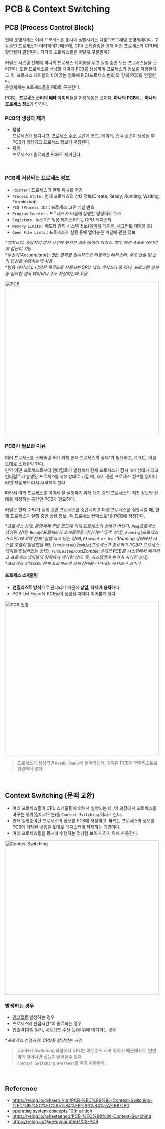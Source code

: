 # PCB & Context Switching
## PCB (Process Control Block)
현대 운영체제는 여러 프로세스를 동시에 실행시키는 다중프로그래밍 운영체제이다. 구동중인 프로세스가 여러개이기 때문에, CPU 스케줄링을 통해 어떤 프로세스가 CPU에 할당될지 결정된다. 각각의 프로세스들은 어떻게 구분될까?

커널은 시스템 전체에 하나의 프로세스 테이블을 두고 실행 중인 모든 프로세스들을 관리한다. 또한 프로세스를 생성할 때마다 PCB를 생성하여 프로세스의 정보를 저장한다.  
그 후, 프로세스 테이블의 비어있는 항목에 PID(프로세스 번호)와 함께 PCB를 연결한다.  
운영체제는 프로세스들을 PID로 구분한다. 

PCB는 <span style="font-weight:bold;">프로세스 관리의 [메타 데이터](###pcb에-저장되는-프로세스-정보)</span>들을 저장해놓은 곳이다. **하나의 PCB**에는 **하나의 프로세스 정보**가 담긴다.

### PCB의 생성과 제거
* **생성**  
프로세스가 생겨나고, [프로세스 주소 공간](https://github.com/da-in/tech-interview-study/blob/main/CS%20Deep%20Dive/Operating%20System/프로세스%20주소%20공간.md)에 코드, 데이터, 스택 공간이 생성된 후 PCB가 생성되고 프로세스 정보가 저장된다.
* **제거**  
프로세스가 종료되면 PCB도 제거된다.

<br>

### PCB에 저장되는 프로세스 정보
- `Pointer` : 프로세스의 현재 위치를 저장
- `Process State` : 현재 프로세스의 상태 정보(Create, Ready, Running, Waiting, Terminated)
- `PID (Process ID)` : 프로세스 고유 식별 번호
- `Program Counter` : 프로세스가 다음에 실행할 명령어의 주소
- `Registers` : 누산기\*, 범용 레지스터\* 등 CPU 레지스터
- `Memory Limits` : 메모리 관리 시스템 정보([페이지 테이블, 세그먼트 테이블](https://github.com/da-in/tech-interview-study/blob/main/CS%20Deep%20Dive/Operating%20System/페이징%20&%20세그먼테이션(PDF).md) 등)
- `Open File Lists` : 프로세스가 실행 중에 열어놓은 파일에 관한 정보

_\*레지스터: 중앙처리 장치 내부에 위치한 고속 데이터 저장소. 매우 빠른 속도로 데이터에 접근이 가능_  
_\*누산기(Accumulator): 연산 결과를 일시적으로 저장하는 레지스터, 주로 산술 및 논리 연산을 수행하는데 사용_  
_\*범용 레지스터: 다양한 목적으로 사용되는 CPU 내의 레지스터 중 하나. 프로그램 실행 중 필요한 임시 데이터나 주소 저장하는데 유용_  

<img style="width: 500px" alt="PCB" src="https://img1.daumcdn.net/thumb/R1280x0/?scode=mtistory2&fname=https%3A%2F%2Fblog.kakaocdn.net%2Fdn%2F5tmZc%2FbtqUnLvQf0W%2FPVZ1TLoN3mEWk5YkjLUd90%2Fimg.png">

<br>

### PCB가 필요한 이유
여러 프로세스를 스케줄링 하기 위해 현재 프로세스의 상태\*가 필요하고, CPU는 이를 토대로 스케줄링 한다. </br>
만약 어떤 프로세스로부터 인터럽트가 발생해서 현재 프로세스가 잠시 `대기` 상태가 되고 인터럽트가 발생된 프로세스를 `실행` 상태로 바꿀 때, 대기 중인 프로세스 정보를 잃어버리면 처음부터 다시 시작해야 한다.  </br>

따라서 여러 프로세스를 이어서 잘 실행하기 위해 대기 중인 프로세스의 직전 정보와 상태를 저장하는 공간인 PCB가 필요하다.

커널은 현재 CPU가 실행 중인 프로세스를 중단시키고 다른 프로세스를 실행시킬 때, 현재 프로세스가 실행 중인 상황 정보, 즉 프로세스 컨텍스트\*를 PCB에 저장한다.

_\*프로세스 상태: 운영체제 커널 코드에 의해 프로세스의 상태가 바뀐다. `New`(프로세스 생성된 상태), `Ready`(프로세스가 스케줄링을 기다리는 '대기' 상태), `Running`(프로세스가 CPU에 의해 현재 '실행'되고 있는 상태), `Blocked or Wait`(Running 상태에서 시스템 호출이 발생했을 때), `Terminated/Zombie`(프로세스가 종료하고 PCB가 프로세스 테이블에 남아있는 상태), `Terminated/Out`(Zombie 상태의 PCB를 시스템에서 제거하고 프로세스 테이블의 항목에서 제거한 상태. 즉, 시스템에서 완전히 사라진 상태)._  
_\*프로세스 컨텍스트: 현재 프로세스의 실행 상태를 나타내는 레지스터 값이다._


#### 프로세스 스케줄링
- **연결리스트 방식**으로 관리되기 때문에 **삽입, 삭제가 용이**하다.
- PCB List Head에 PCB들이 생성될 때마다 이어붙게 된다. </br>

<img style="width: 500px" alt="PCB 연결" src="https://user-images.githubusercontent.com/102718303/209789493-5c33a99a-11b7-44f1-9c0e-2a47a2988b74.jpg">

>프로세스가 생성되면 `Ready Queue`에 들어가는데, 실제론 PCB가 연결리스트로 연결되어 있다. 

<br>
 
## Context Switching (문맥 교환)
- 여러 프로세스들이 CPU 스케줄링에 의해서 실행되는 데, 이 과정에서 프로세스를 바꾸는 행위(갈아끼우는)를 `Context Switching` 이라고 한다. 
- 원래 실행중이던 프로세스의 정보를 PCB에 저장하고, 바뀌는 프로세스의 정보를 PCB에 저장된 내용을 토대로 레지스터에 적재하는 과정이다. </br>
- 여러 프로세스들을 동시에 수행하는 것처럼 보이게 하기 위해 사용한다.

<img style="width: 500px" alt="Context Switching" src="https://user-images.githubusercontent.com/102718303/209789540-eb83853d-1615-40ce-bdb5-cacb13518303.png">

<br>

### 발생하는 경우
- [인터럽트](https://github.com/da-in/tech-interview-study/blob/main/CS%20Deep%20Dive/Operating%20System/인터럽트(Interrupt).md) 발생하는 경우
- 프로세스의 선점시간\*이 종료되는 경우
- 입출력(파일 읽기, 네트워크 수신 등)을 위해 대기하는 경우

_\*프로세스 선점시간: CPU를 할당받는 시간_

> Context Switching 과정에서 CPU는 아무것도 하지 못하기 때문에 너무 빈번하게 일어나면 성능이 떨어질수 있다. </br>
> `Context Switching Overhead`를 주의 해야한다.

<br>

## Reference
- https://velog.io/@haero_kim/PCB-%EC%99%80-Context-Switching-%EC%95%8C%EC%95%84%EB%B3%B4%EA%B8%B0
- operating system concepts 10th edition
- https://velog.io/@heetaeheo/PCB-%EC%99%80-Context-Switching
- https://velog.io/@devdynam0507/CS-PCB

